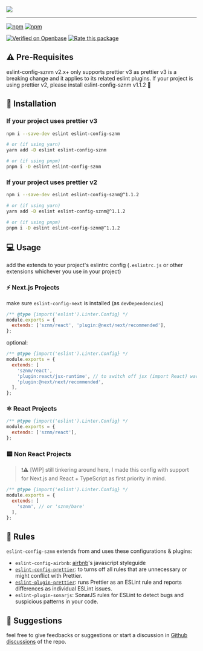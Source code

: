 <img src="https://og.sznm.dev/api/generate?heading=eslint-config-sznm%20%E2%9C%A8&text=sozonome%27s%20personal%20eslint%20rules%20with%20bundled%20dependencies.&template=color&center=true&height=320" />

---

[![npm](https://img.shields.io/npm/v/eslint-config-sznm.svg)](https://www.npmjs.com/package/eslint-config-sznm)
[![npm](https://img.shields.io/npm/dt/eslint-config-sznm.svg)](https://npm-stat.com/charts.html?package=eslint-config-sznm)

[![Verified on Openbase](https://badges.openbase.com/js/verified/eslint-config-sznm.svg?token=WMJtqJWWgtIcQCNFBjYV1N7q5TWlbsTdRv859wcTj6I=)](https://openbase.com/js/eslint-config-sznm?utm_source=embedded&utm_medium=badge&utm_campaign=rate-badge) [![Rate this package](https://badges.openbase.com/js/rating/eslint-config-sznm.svg?token=WMJtqJWWgtIcQCNFBjYV1N7q5TWlbsTdRv859wcTj6I=)](https://openbase.com/js/eslint-config-sznm?utm_source=embedded&utm_medium=badge&utm_campaign=rate-badge)

## ⚠️ Pre-Requisites

eslint-config-sznm v2.x+ only supports prettier v3 as prettier v3 is a breaking change and it applies to its related eslint plugins.
If your project is using prettier v2, please install eslint-config-sznm v1.1.2 🙏

## 🔧 Installation

### If your project uses prettier v3

```bash
npm i --save-dev eslint eslint-config-sznm

# or (if using yarn)
yarn add -D eslint eslint-config-sznm

# or (if using pnpm)
pnpm i -D eslint eslint-config-sznm
```

### If your project uses prettier v2

```bash
npm i --save-dev eslint eslint-config-sznm@^1.1.2

# or (if using yarn)
yarn add -D eslint eslint-config-sznm@^1.1.2

# or (if using pnpm)
pnpm i -D eslint eslint-config-sznm@^1.1.2
```

## :computer: Usage

add the extends to your project's eslintrc config
(`.eslintrc.js` or other extensions whichever you use in your project)

### ⚡ Next.js Projects

make sure `eslint-config-next` is installed (as `devDependencies`)

```js
/** @type {import('eslint').Linter.Config} */
module.exports = {
  extends: ['sznm/react', 'plugin:@next/next/recommended'],
};
```

optional:

```js
/** @type {import('eslint').Linter.Config} */
module.exports = {
  extends: [
    'sznm/react',
    'plugin:react/jsx-runtime', // to switch off jsx (import React) warning
    'plugin:@next/next/recommended',
  ],
};
```

### ⚛️ React Projects

```js
/** @type {import('eslint').Linter.Config} */
module.exports = {
  extends: ['sznm/react'],
};
```

### 🟨 Non React Projects

> ❗⚠️ [WIP] still tinkering around here, I made this config with support for Next.js and React + TypeScript as first priority in mind.

```js
/** @type {import('eslint').Linter.Config} */
module.exports = {
  extends: [
    'sznm', // or 'sznm/bare'
  ],
};
```

## 🐣 Rules

`eslint-config-sznm` extends from and uses these configurations & plugins:

- `eslint-config-airbnb`: [airbnb](https://airbnb.io/projects/javascript/)'s javascript styleguide
- [`eslint-config-prettier`](https://github.com/prettier/eslint-config-prettier#readme): to turns off all rules that are unnecessary or might conflict with Prettier.
- [`eslint-plugin-prettier`](https://github.com/prettier/eslint-plugin-prettier#readme): runs Prettier as an ESLint rule and reports differences as individual ESLint issues.
- `eslint-plugin-sonarjs`: SonarJS rules for ESLint to detect bugs and suspicious patterns in your code.

## 📣 Suggestions

feel free to give feedbacks or suggestions or start a discussion in [Github discussions](https://github.com/sozonome/eslint-config-sznm/discussions) of the repo.
